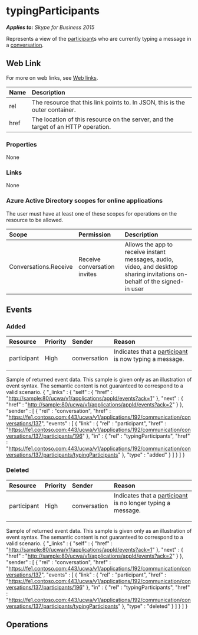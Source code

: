 # typingParticipants

 _**Applies to:** Skype for Business 2015_


Represents a view of the [participant](participant_ref.md)s who are currently typing a message in a [conversation](conversation_ref.md).


## Web Link
<a name = "sectionSection0"> </a>


For more on web links, see [Web links](WebLinks.md).


|**Name**|**Description**|
|:-----|:-----|
|rel|The resource that this link points to. In JSON, this is the outer container.|
|href|The location of this resource on the server, and the target of an HTTP operation.|

### Properties



None

### Links



None

### Azure Active Directory scopes for online applications



The user must have at least one of these scopes for operations on the resource to be allowed.

|**Scope**|**Permission**|**Description**|
|:-----|:-----|:-----|
|Conversations.Receive|Receive conversation invites|Allows the app to receive instant messages, audio, video, and desktop sharing invitations on-behalf of the signed-in user|

## Events
<a name="sectionSection2"></a>


### Added



| <strong>Resource</strong> | <strong>Priority</strong> | <strong>Sender</strong> | <strong>Reason</strong>                                                                |
|:--------------------------|:--------------------------|:------------------------|:---------------------------------------------------------------------------------------|
| participant               | High                      | conversation            | Indicates that a [participant](participant_ref.md) is now typing a message.</p><p></p> |

Sample of returned event data.
This sample is given only as an illustration of event syntax. The semantic content is not guaranteed to correspond to a valid scenario.
{
  "_links" : {
    "self" : {
      "href" : "<http://sample:80/ucwa/v1/applications/appId/events?ack=1>"
    },
    "next" : {
      "href" : "<http://sample:80/ucwa/v1/applications/appId/events?ack=2>"
    }
  },
  "sender" : [
    {
      "rel" : "conversation",
      "href" : "<https://fe1.contoso.com:443/ucwa/v1/applications/192/communication/conversations/137>",
      "events" : [
        {
          "link" : {
            "rel" : "participant",
            "href" : "<https://fe1.contoso.com:443/ucwa/v1/applications/192/communication/conversations/137/participants/196>"
          },
          "in" : {
            "rel" : "typingParticipants",
            "href" : "<https://fe1.contoso.com:443/ucwa/v1/applications/192/communication/conversations/137/participants/typingParticipants>"
          },
          "type" : "added"
        }
      ]
    }
  ]
}


### Deleted



| <strong>Resource</strong> | <strong>Priority</strong> | <strong>Sender</strong> | <strong>Reason</strong>                                                                      |
|:--------------------------|:--------------------------|:------------------------|:---------------------------------------------------------------------------------------------|
| participant               | High                      | conversation            | Indicates that a [participant](participant_ref.md) is no longer typing a message.</p><p></p> |

Sample of returned event data.
This sample is given only as an illustration of event syntax. The semantic content is not guaranteed to correspond to a valid scenario.
{
  "_links" : {
    "self" : {
      "href" : "<http://sample:80/ucwa/v1/applications/appId/events?ack=1>"
    },
    "next" : {
      "href" : "<http://sample:80/ucwa/v1/applications/appId/events?ack=2>"
    }
  },
  "sender" : [
    {
      "rel" : "conversation",
      "href" : "<https://fe1.contoso.com:443/ucwa/v1/applications/192/communication/conversations/137>",
      "events" : [
        {
          "link" : {
            "rel" : "participant",
            "href" : "<https://fe1.contoso.com:443/ucwa/v1/applications/192/communication/conversations/137/participants/196>"
          },
          "in" : {
            "rel" : "typingParticipants",
            "href" : "<https://fe1.contoso.com:443/ucwa/v1/applications/192/communication/conversations/137/participants/typingParticipants>"
          },
          "type" : "deleted"
        }
      ]
    }
  ]
}


## Operations



<a name="sectionSection2"></a>

